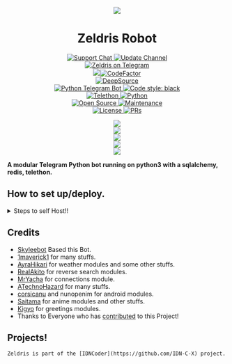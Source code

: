 <p align="center">
  <img src="https://telegra.ph/file/fed9ba09e9add9b197c21.png">
<p>

<h1 align="center">
    Zeldris Robot
</h1>

<p align="center">
<a href="https://t.me/IDNCoderX"> <img src="https://img.shields.io/badge/Support-Chat-blue?&logo=telegram" alt="Support Chat" /> </a>
<a href="https://t.me/IDNCoder"> <img src="https://img.shields.io/badge/Update-Channel-blue?&logo=telegram" alt="Update Channel" /> </a><br>
<a href="https://t.me/ZeldrisRobot"> <img src="https://img.shields.io/badge/Zeldris-Robot-blue?&logo=telegram" alt="Zeldris on Telegram" /> </a><br>
<a href="https://www.codacy.com/gh/IDN-C-X/ZeldrisRobot/dashboard?utm_source=github.com&amp;utm_medium=referral&amp;utm_content=IDN-C-X/ZeldrisRobot&amp;utm_campaign=Badge_Grade"><img src="https://app.codacy.com/project/badge/Grade/b290cfb10337403ba1e8d29fd474d39b"/></a><a href="https://www.codefactor.io/repository/github/idn-c-x/zeldrisrobot"><img src="https://www.codefactor.io/repository/github/idn-c-x/zeldrisrobot/badge" alt="CodeFactor" /></a><br>
<a href="https://deepsource.io/gh/IDN-C-X/ZeldrisRobot/?ref=repository-badge"><img src="https://static.deepsource.io/deepsource-badge-light-mini.svg" alt="DeepSource"></a><br>
<a href="https://python-telegram-bot.org"> <img src="https://img.shields.io/badge/PTB-13.5-brightgreen?&style=flat-round&logo=github" alt="Python Telegram Bot" /> </a>
<a href="https://github.com/psf/black"><img alt="Code style: black" src="https://img.shields.io/badge/code%20style-black-000000.svg"></a><br>
<a href="https://docs.telethon.dev"> <img src="https://img.shields.io/badge/Telethon-1.16.4-brightgreen?&style=flat-round&logo=github" alt="Telethon" /> </a>
<a href="https://docs.python.org"> <img src="https://img.shields.io/badge/Python-3.9.7-brightgreen?&style=flat-round&logo=python" alt="Python" /> </a><br>
<a href="https://github.com/IDN-C-X"> <img src="https://badges.frapsoft.com/os/v1/open-source.svg?v=103" alt="Open Source" /> </a>
<a href="https://GitHub.com/IDN-C-X/ZeldrisRobot"> <img src="https://img.shields.io/badge/Maintained-Yes-brightgreen.svg" alt="Maintenance" /> </a><br>
<a href="https://github.com/IDN-C-X/ZeldrisRobot/blob/main/LICENSE"> <img src="https://img.shields.io/badge/License-GPLv3-blue.svg" alt="License" /> </a>
<a href="https://makeapullrequest.com"> <img src="https://img.shields.io/badge/PRs-Welcome-blue.svg?style=flat-round" alt="PRs" /> </a>
</p>

<p align="center">
<a href="https://github.com/IDN-C-X/ZeldrisRobot/fork">
    <img src="https://img.shields.io/github/forks/IDN-C-X/ZeldrisRobot?label=Forks&style=social">
</a><br>
<a href="https://github.com/IDN-C-X/ZeldrisRobot/stargazers">
    <img src="https://img.shields.io/github/stars/IDN-C-X/ZeldrisRobot?label=Stars&style=social">
</a><br>
<a href="https://github.com/IDN-C-X/ZeldrisRobot/issues">
    <img src="https://img.shields.io/github/issues/IDN-C-X/ZeldrisRobot?label=Issues&style=social&logo=github">
</a><br>
<a href="https://github.com/IDN-C-X/ZeldrisRobot/graphs/contributors">
    <img src="https://img.shields.io/github/contributors/IDN-C-X/ZeldrisRobot?label=Contributors&style=social&logo=github">
</a><br>
<a href="https://github.com/IDN-C-X/ZeldrisRobot/archive/refs/heads/main.zip">
    <img src="https://img.shields.io/github/repo-size/IDN-C-X/ZeldrisRobot?label=Repo Size&style=social&logo=github">
</a>
</p>

**A modular Telegram Python bot running on python3 with a sqlalchemy, redis, telethon.**

## How to set up/deploy.

<details>
  <summary>Steps to self Host!!</summary>

## Setting up the bot (Read this before trying to use!):

Please make sure to use python3.6, as I cannot guarantee everything will work as expected on older Python versions!
This is because markdown parsing is done by iterating through a dict, which is ordered by default in 3.6.

## Deploy to Heroku

[![Deploy](https://www.herokucdn.com/deploy/button.svg)](https://heroku.com/deploy?template=https://github.com/sophiashirashaki/ZeldrisRobot)

### Configuration

There are two possible ways of configuring your bot: a config.py file, or ENV variables.

The preferred version is to use a `config.py` file, as it makes it easier to see all your settings grouped together.
This file should be placed in your `zeldris` folder, alongside the `__main__.py` file. This is where your bot token will
be loaded from, as well as your database URI (if you're using a database), and most of your other settings.

It is recommended to import sample_config and extend the Config class, as this will ensure your config contains all
defaults set in the sample_config, hence making it easier to upgrade.

An example `config.py` file could be:

```
from zeldris.sample_config import Config

class Development(Config):
    OWNER_ID = 123456789  # your telegram ID
    OWNER_USERNAME = "username"  # your telegram username
    API_KEY = "your bot api key"  # your api key, as provided by the @botfather
    SQLALCHEMY_DATABASE_URI = 'postgresql://username:password@localhost:5432/database'  # sample db credentials
    MESSAGE_DUMP = '-10007372' # some group chat that your bot is a member of
    USE_MESSAGE_DUMP = True
    SUDO_USERS = [1234, 1234]  # List of id's for users which have sudo access to the bot.
    LOAD = []
    NO_LOAD = ['translation']
```

If you can't have a config.py file (EG on Heroku), it is also possible to use environment variables. The following env
variables are supported:

- `ENV`: Setting this to ANYTHING will enable env variables

- `TOKEN`: Your bot token, as a string.
- `OWNER_ID`: An integer of consisting of your owner ID
- `OWNER_USERNAME`: Your username

- `DATABASE_URL`: Your database URL
- `MESSAGE_DUMP`: optional: a chat where your replied saved messages are stored, to stop people deleting their old
- `LOAD`: Space-separated list of modules you would like to load
- `NO_LOAD`: Space-separated list of modules you would like NOT to load
- `WEBHOOK`: Setting this to ANYTHING will enable webhooks when in env mode messages
- `URL`: The URL your webhook should connect to (only needed for webhook mode)

- `SUDO_USERS`: A space-separated list of user_ids which should be considered sudo users
- `DEV_USERS`: A space-separated list of user_ids which should be considered dev users
- `SUPPORT_USERS`: A space-separated list of user_ids which should be considered support users (can gban/ungban, nothing
  else)
- `WHITELIST_USERS`: A space-separated list of user_ids which should be considered whitelisted - they can't be banned.
- `DONATION_LINK`: Optional: link where you would like to receive donations.
- `CERT_PATH`: Path to your webhook certificate
- `PORT`: Port to use for your webhooks
- `DEL_CMDS`: Whether to delete commands from users which don't have rights to use that command
- `STRICT_GBAN`: Enforce gbans across new groups as well as old groups. When a gbanned user talks, he will be banned.
- `WORKERS`: Number of threads to use. 8 is the recommended (and default) amount, but your experience may vary.
  __Note__ that going crazy with more threads won't necessarily speed up your bot, given the large amount of sql data
  accesses, and the way python asynchronous calls work.
- `BAN_STICKER`: Which sticker to use when banning people.
- `ALLOW_EXCL`: Whether to allow using exclamation marks ! for commands as well as /.

### Python dependencies

Install the necessary Python dependencies by moving to the project directory and running:

`pip3 install -r requirements.txt`.

This will install all the necessary python packages.

### Database

If you wish to use a database-dependent module (eg: locks, notes, userinfo, users, filters, welcomes), you'll need to
have a database installed on your system. I use Postgres, so I recommend using it for optimal compatibility.

In the case of Postgres, this is how you would set up a database on a Debian/ubuntu system. Other distributions may
vary.

- install postgresql:

`sudo apt-get update && sudo apt-get install postgresql`

- change to the Postgres user:

`sudo su - postgres`

- create a new database user (change YOUR_USER appropriately):

`createuser -P -s -e YOUR_USER`

This will be followed by you need to input your password.

- create a new database table:

`createdb -O YOUR_USER YOUR_DB_NAME`

Change YOUR_USER and YOUR_DB_NAME appropriately.

- finally:

`psql YOUR_DB_NAME -h YOUR_HOST YOUR_USER`

This will allow you to connect to your database via your terminal. By default, YOUR_HOST should be 0.0.0.0:5432.

You should now be able to build your database URI. This will be:

`sqldbtype://username:pw@hostname:port/db_name`

Replace sqldbtype with whichever DB you're using (e.g. Postgres, MySQL, SQLite, `etc.)
repeat for your username, password, hostname (localhost?), port (5432?), and DB name.

Or, register on [ElephantSQL](https://www.elephantsql.com/) for free Postgresql. Learn for your self, I won't learn you
anything.
</details>

## Credits

- [Skyleebot](https://github.com/SensiPeeps/skyleebot) Based this Bot.
- [1maverick1](https://github.com/1maverick1) for many stuffs.
- [AyraHikari](https://github.com/AyraHikari) for weather modules and some other stuffs.
- [RealAkito](https://github.com/RealAkito) for reverse search modules.
- [MrYacha](https://github.com/MrYacha) for connections module.
- [ATechnoHazard](https://github.com/SphericalKat) for many stuffs.
- [corsicanu](https://github.com/corsicanu) and nunopenim for android modules.
- [Saitama](https://github.com/AnimeKaizoku/SaitamaRobot) for anime modules and other stuffs.
- [Kigyo](https://github.com/EnterpriseALRobot) for greetings modules.
- Thanks to Everyone who has [contributed](https://github.com/IDN-C-X/ZeldrisRobot/graphs/contributors) to this Project!

## Projects!

```
Zeldris is part of the [IDNCoder](https://github.com/IDN-C-X) project.
```
